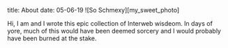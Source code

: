 title: About
date: 05-06-19
![So Schmexy][my_sweet_photo]

Hi, I am <username> and I wrote this epic collection of Interweb wisdeom.
In days of yore, much of this would have been deemed sorcery
and I would probably have been burned at the stake.


